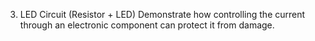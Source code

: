 3. LED Circuit (Resistor + LED)
		Demonstrate how controlling the current through an electronic component can protect it from damage.
